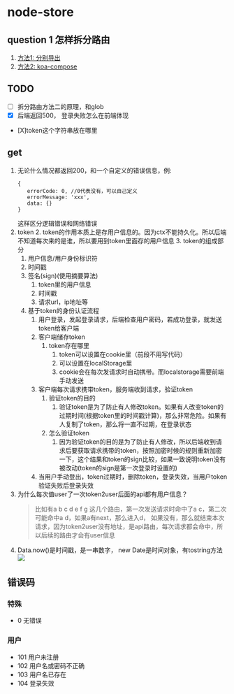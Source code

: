 # node-store

## question 1 怎样拆分路由
1. [方法1: 分别导出](https://blog.csdn.net/dyw3390199/article/details/114088178)
2. [方法2: koa-compose](https://www.jianshu.com/p/4a8654b69576)

## TODO
- [ ] 拆分路由方法二的原理，和glob
- [X] 后端返回500， 登录失败怎么在前端体现
- [X]token这个字符串放在哪里

## get
1. 无论什么情况都返回200，和一个自定义的错误信息，例: 
   ```
   {
      errorCode: 0, //0代表没有，可以自己定义 
      errorMessage: 'xxx',
      data: {}
   }
   ```
   这样区分逻辑错误和网络错误
2. token
   2. token的作用本质上是存用户信息的。因为ctx不能持久化。所以后端不知道每次来的是谁，所以要用到token里面存的用户信息
   3. token的组成部分
      1. 用户信息/用户身份标识符
      2. 时间戳
      3. 签名(sign)(使用摘要算法)
         1. token里的用户信息
         2. 时间戳
         3. 请求url，ip地址等
   4. 基于token的身份认证流程
      1. 用户登录，发起登录请求，后端检查用户密码，若成功登录，就发送token给客户端
      2. 客户端储存token
         1. token存在哪里
            1. token可以设置在cookie里（前段不用写代码）
            2. 可以设置在localStorage里
            3. cookie会在每次发请求时自动携带。而localstorage需要前端手动发送
      3. 客户端每次请求携带token，服务端收到请求，验证token
         1. 验证token的目的
            1. 验证token是为了防止有人修改token。如果有人改变token的过期时间(根据token里的时间戳计算)，那么非常危险。如果有人复制了token，那么将一直不过期，在登录状态
         2. 怎么验证token
            1. 因为验证token的目的是为了防止有人修改，所以后端收到请求后要获取请求携带的token，按照加密时候的规则重新加密一下，这个结果和token的sign比较，如果一致说明token没有被改动(token的sign是第一次登录时设置的)
      4. 当用户手动登出，token过期时，删除token，登录失效，当用户token验证失败后登录失效
3. 为什么每次值user了一次token2user后面的api都有用户信息？
   > 比如有a b c d e f g 这几个路由，第一次发送请求时命中了a c，第二次可能命中a d，如果a有next，那么进入d， 如果没有，那么就结束本次请求，因为token2user没有地址，是api路由，每次请求都会命中，所以后续的路由才会有user信息
4. Data.now()是时间戳，是一串数字， new Date是时间对象，有tostring方法
   ![](https://gitee.com/dananboom/imgs/raw/master/20220311192029.png)

 

## 错误码
### 特殊
* 0 无错误
### 用户
* 101 用户未注册
* 102 用户名或密码不正确
* 103 用户名已存在
* 104 登录失效
  